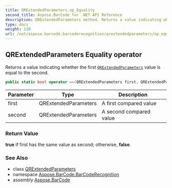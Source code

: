 ```yaml
---
title: QRExtendedParameters.op_Equality
second_title: Aspose.BarCode for .NET API Reference
description: QRExtendedParameters method. Returns a value indicating whether the first QRExtendedParameters value is equal to the second
type: docs
weight: 110
url: /net/aspose.barcode.barcoderecognition/qrextendedparameters/op_equality/
---
```

## QRExtendedParameters Equality operator

Returns a value indicating whether the first [`QRExtendedParameters`](../) value is equal to the second.

```csharp
public static bool operator ==(QRExtendedParameters first, QRExtendedParameters second)
```

| Parameter | Type | Description |
| --- | --- | --- |
| first | QRExtendedParameters | A first compared value |
| second | QRExtendedParameters | A second compared value |

### Return Value

**true** if first has the same value as second; otherwise, **false**.

### See Also

* class [QRExtendedParameters](../)
* namespace [Aspose.BarCode.BarCodeRecognition](../../../aspose.barcode.barcoderecognition/)
* assembly [Aspose.BarCode](../../../)


